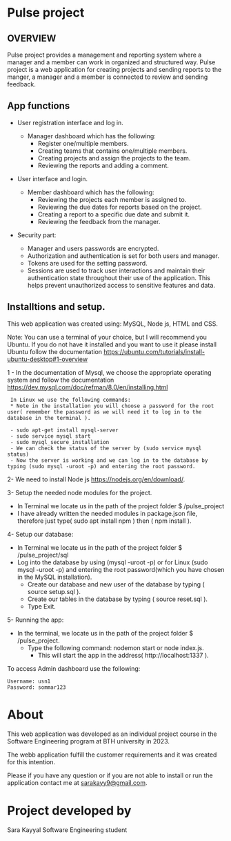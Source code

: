 # Pulse project

## OVERVIEW
Pulse project provides a management and reporting system where a manager and a member can work in organized and structured way. Pulse project is a web application for creating projects and sending reports to the manger, a manager and a member is connected to review and sending feedback.

## App functions

 - User registration interface and log in.
    - Manager dashboard which has the following:
      - Register one/multiple members.
      - Creating teams that contains one/multiple members.
      - Creating projects and assign the projects to the team.
      - Reviewing the reports and adding a comment.
      
 - User interface and login.
    - Member dashboard which has the following:
       - Reviewing the projects each member is assigned to.
       - Reviewing the due dates for reports based on the project.
       - Creating a report to a specific due date and submit it.
       - Reviewing the feedback from the manager.
      
  - Security part:
      - Manager and users passwords are encrypted.
      - Authorization and authentication is set for both users and manager.
      - Tokens are used for the setting password.
      - Sessions are used to track user interactions and maintain their authentication state throughout their use of the application. This helps prevent unauthorized access to sensitive features and data.
  

  ##  Installtions and setup.
   This web application was created using:
   MySQL, Node js, HTML and CSS.

   Note: You can use a terminal of your choice, but I will recommend you Ubuntu. If you do not have it installed and you want to use it please install Ubuntu follow the documentation
https://ubuntu.com/tutorials/install-ubuntu-desktop#1-overview
    
  1 - In the documentation of Mysql, we choose the appropriate operating system and follow the documentation  https://dev.mysql.com/doc/refman/8.0/en/installing.html

     In Linux we use the following commands:
     * Note in the installation you will choose a password for the root user( remember the password as we will need it to log in to the database in the terminal ).

     - sudo apt-get install mysql-server
     - sudo service mysql start
     - sudo mysql_secure_installation
     - We can check the status of the server by (sudo service mysql status)
     - Now the server is working and we can log in to the database by typing (sudo mysql -uroot -p) and entering the root password.

 2- We need to install Node js https://nodejs.org/en/download/.

 3-  Setup the needed node modules for the project.
   - In Terminal we locate us in the path of the project folder $ /pulse_project
   - I have already written the needed modules in package.json file, therefore just type( sudo apt install npm ) then ( npm install ).

 4- Setup our database:
  - In Terminal we locate us in the path of the project folder $ /pulse_project/sql
  - Log into the database by using (mysql -uroot -p) or for Linux (sudo mysql -uroot -p) and entering the root password(which you have chosen in the MySQL installation).
     - Create our database and new user of the database by typing ( source setup.sql ).
     - Create our tables in the database by typing ( source reset.sql ).
     - Type Exit.
     
 5- Running the app:
   - In the terminal, we locate us in the path of the project folder $ /pulse_project.
       - Type the following command: nodemon start or node index.js.
         - This will start the app in the address( http://localhost:1337 ).

To access Admin dashboard use the following:
```
Username: usn1
Password: sommar123

```

# About
This web application was developed as an individual project course 
in the Software Engineering program at BTH university in 2023.

The webb application fulfill the customer requirements and it was created for this intention.

Please if you have any question or if you are not able to install or run the application contact me at sarakayy9@gmail.com.


# Project developed by
Sara Kayyal
Software Engineering student